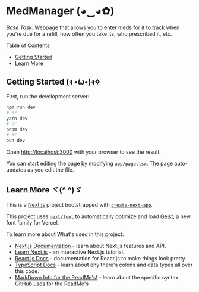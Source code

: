 # MedManager (◕‿◕✿)
*Base Task:* Webpage that allows you to enter meds for it to track when you're due for a refill, how often you take its, who prescribed it, etc.

Table of Contents
 - [Getting Started](#getting-started-ง-̀ώง)
 - [Learn More](#learn-more-ヾ-ゞ)


## Getting Started (ง •̀ω•́)ง✧

First, run the development server:

```bash
npm run dev
# or
yarn dev
# or
pnpm dev
# or
bun dev
```

Open [http://localhost:3000](http://localhost:3000) with your browser to see the result.

You can start editing the page by modifying `app/page.tsx`. The page auto-updates as you edit the file.

## Learn More ヾ(^ ^)ゞ

This is a [Next.js](https://nextjs.org) project bootstrapped with [`create-next-app`](https://nextjs.org/docs/app/api-reference/cli/create-next-app).

This project uses [`next/font`](https://nextjs.org/docs/app/building-your-application/optimizing/fonts) to automatically optimize and load [Geist](https://vercel.com/font), a new font family for Vercel.

To learn more about What's used in this project:

- [Next.js Documentation](https://nextjs.org/docs) - learn about Next.js features and API.
- [Learn Next.js](https://nextjs.org/learn) - an interactive Next.js tutorial.
- [React.js Docs](https://react.dev/) - documentation for React.js to make things look pretty.
- [TypeScript Docs](https://www.typescriptlang.org/) - learn about ehy there's colons and data types all over this code.
- [MarkDown Info for the ReadMe's!](https://docs.github.com/en/repositories/managing-your-repositorys-settings-and-features/customizing-your-repository/about-readmes) - learn about the specific syntax GitHub uses for the ReadMe's
